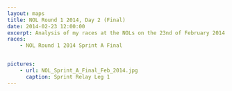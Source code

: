 ```yaml
---
layout: maps
title: NOL Round 1 2014, Day 2 (Final)
date: 2014-02-23 12:00:00
excerpt: Analysis of my races at the NOLs on the 23nd of February 2014.
races:
    - NOL Round 1 2014 Sprint A Final


pictures:
    - url: NOL_Sprint_A_Final_Feb_2014.jpg
      caption: Sprint Relay Leg 1
---
```


